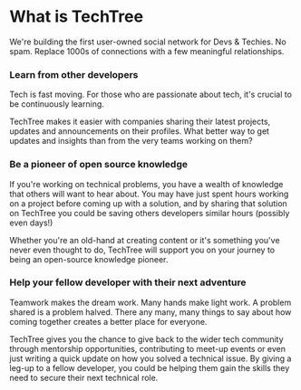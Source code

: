 # What is TechTree

We're building the first user-owned social network for Devs & Techies. No spam. Replace 1000s of connections with a few meaningful relationships.

### Learn from other developers

Tech is fast moving. For those who are passionate about tech, it's crucial to be continuously learning.

TechTree makes it easier with companies sharing their latest projects, updates and announcements on their profiles. What better way to get updates and insights than from the very teams working on them?

### Be a pioneer of open source knowledge

If you're working on technical problems, you have a wealth of knowledge that others will want to hear about. You may have just spent hours working on a project before coming up with a solution, and by sharing that solution on TechTree you could be saving others developers similar hours (possibly even days!)

Whether you're an old-hand at creating content or it's something you've never even thought to do, TechTree will support you on your journey to being an open-source knowledge pioneer.

### Help your fellow developer with their next adventure

Teamwork makes the dream work. Many hands make light work. A problem shared is a problem halved. There any many, many things to say about how coming together creates a better place for everyone.

TechTree gives you the chance to give back to the wider tech community through mentorship opportunities, contributing to meet-up events or even just writing a quick update on how you solved a technical issue. By giving a leg-up to a fellow developer, you could be helping them gain the skills they need to secure their next technical role.

